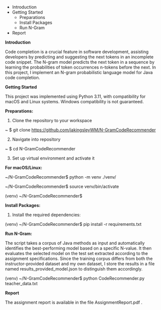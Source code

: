 * Introduction  
* Getting Started  
  * Preparations  
  * Install Packages  
  * Run N-Gram  
* Report

**Introduction**

Code completion is a crucial feature in software development, assisting developers by predicting and suggesting the next tokens in an incomplete code snippet. The N-gram model predicts the next token in a sequence by learning the probabilities of token occurrences n-tokens before the next. In this project, I implement an N-gram probabilistic language model for Java code completion. 

**Getting Started**

This project was implemented using Python 3.11, with compatibility for macOS and Linux systems. Windows compatibility is not guaranteed. 

**Preparations:**

1) Clone the repository to your workspace

\~ $ git clone https://github.com/jakingsleyWM/N-GramCodeRecommender

2) Navigate into repository

\~ $ cd N-GramCodeRecommender

3) Set up virtual environment and activate it

**For macOS/Linux:**

\~/N-GramCodeRecommender$ python \-m venv ./venv/

\~/N-GramCodeRecommender$ source venv/bin/activate

(venv) \~/N-GramCodeRecommender$ 

**Install Packages:** 

1) Install the required dependencies:

(venv) \~/N-GramCodeRecommender$ pip install \-r requirements.txt

**Run N-Gram:** 

The script takes a corpus of Java methods as input and automatically identifies the best-performing model based on a specific N-value. It then evaluates the selected model on the test set extracted according to the assignment specifications. Since the training corpus differs from both the instructor-provided dataset and my own dataset, I store the results in a file named results\_provided\_model.json to distinguish them accordingly.

(venv) \~/N-GramCodeRecommender$ python CodeRecommender.py teacher\_data.txt

**Report**

The assignment report is available in the file AssignmentReport.pdf .